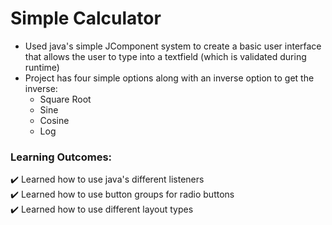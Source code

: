# Simple Calculator
- Used java's simple JComponent system to create a basic user interface that allows the user to type into a textfield (which is validated during runtime)
- Project has four simple options along with an inverse option to get the inverse:
    - Square Root
    - Sine
    - Cosine
    - Log
### Learning Outcomes:
✔️ Learned how to use java's different listeners  
✔️ Learned how to use button groups for radio buttons  
✔️ Learned how to use different layout types
